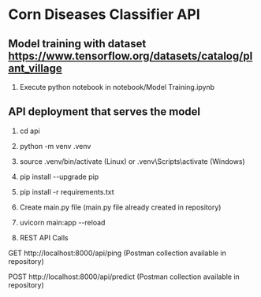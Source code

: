 # Corn Diseases Classifier API

## Model training with dataset https://www.tensorflow.org/datasets/catalog/plant_village

1. Execute python notebook in notebook/Model Training.ipynb 

## API deployment that serves the model

1. cd api

2. python -m venv .venv

3. source .venv/bin/activate (Linux) or .venv\Scripts\activate (Windows) 

4. pip install --upgrade pip

5. pip install -r requirements.txt

6. Create main.py file (main.py file already created in repository)

7. uvicorn main:app --reload 

8. REST API Calls 

GET http://localhost:8000/api/ping (Postman collection available in repository)

POST http://localhost:8000/api/predict (Postman collection available in repository)